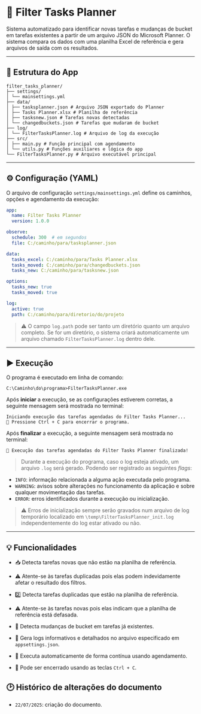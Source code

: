 # 🧠 Filter Tasks Planner

Sistema automatizado para identificar novas tarefas e mudanças de bucket em tarefas existentes a partir de um arquivo JSON do Microsoft Planner. O sistema compara os dados com uma planilha Excel de referência e gera arquivos de saída com os resultados.

---

## 📂 Estrutura do App

```
filter_tasks_planner/
├── settings/
│ └── mainsettings.yml
├── data/
│ ├── tasksplanner.json # Arquivo JSON exportado do Planner
│ ├── Tasks Planner.xlsx # Planilha de referência
│ ├── tasksnew.json # Tarefas novas detectadas
│ └── changedbuckets.json # Tarefas que mudaram de bucket
├── log/
│ └── FilterTasksPlanner.log # Arquivo de log da execução
├── src/
│ ├── main.py # Função principal com agendamento
│ └── utils.py # Funções auxiliares e lógica do app
└── FilterTasksPlanner.py # Arquivo executável principal
```

---

## ⚙️ Configuração (YAML)

O arquivo de configuração `settings/mainsettings.yml` define os caminhos, opções e agendamento da execução:

```yaml
app:
  name: Filter Tasks Planner
  version: 1.0.0

observe:
  schedule: 300  # em segundos
  file: C:/caminho/para/tasksplanner.json

data:
  tasks_excel: C:/caminho/para/Tasks Planner.xlsx
  tasks_moved: C:/caminho/para/changedbuckets.json
  tasks_new: C:/caminho/para/tasksnew.json

options:
  tasks_new: true
  tasks_moved: true

log:
  active: true
  path: C:/caminho/para/diretorio/do/projeto

```

> ⚠️ O campo `log.path` pode ser tanto um diretório quanto um arquivo completo. Se for um diretório, o sistema criará automaticamente um arquivo chamado `FilterTasksPlanner.log` dentro dele.

---

## ▶️ Execução

O programa é executado em linha de comando:

```
C:\Caminho\do\programa>FilterTasksPlanner.exe
```
Após **iniciar** a execução, se as configurações estiverem corretas, a seguinte mensagem será mostrada no terminal:

```
Iniciando execução das tarefas agendadas do Filter Tasks Planner...
🔹 Pressione Ctrl + C para encerrar o programa.
```

Após **finalizar** a execução, a seguinte mensagem será mostrada no terminal:

```
🔹 Execução das tarefas agendadas do Filter Tasks Planner finalizada!

```

> Durante a execução do programa, caso o log esteja ativado, um arquivo `.log` será gerado. Podendo ser registrado as seguintes _flags_:

- `INFO`: informação relacionada a alguma ação executada pelo programa. 
- `WARNING`: avisos sobre alterações no funcionamento da aplicação e sobre qualquer movimentação das tarefas.
- `ERROR`: erros identificados durante a execução ou inicialização.

> ⚠️ Erros de inicialização sempre serão gravados num arquivo de log temporário localizado em `\temp\FilterTasksPlanner_init.log` independentemente do log estar ativado ou não.

---

## 💡 Funcionalidades

- 📥 Detecta tarefas novas que não estão na planilha de referência.

- ⚠️ Atente-se às tarefas duplicadas pois elas podem indevidamente afetar o resultado dos filtros.

- 2️⃣ Detecta tarefas duplicadas que estão na planilha de referência.

- ⚠️ Atente-se às tarefas novas pois elas indicam que a planilha de referência está defasada.

- 🔁 Detecta mudanças de bucket em tarefas já existentes.

- 🧾 Gera logs informativos e detalhados no arquivo especificado em `appsettings.json`.

- 🔁 Executa automaticamente de forma contínua usando agendamento.

- 🛑 Pode ser encerrado usando as teclas `Ctrl + C`.

## 🕑 Histórico de alterações do documento

- `22/07/2025`: criação do documento.
